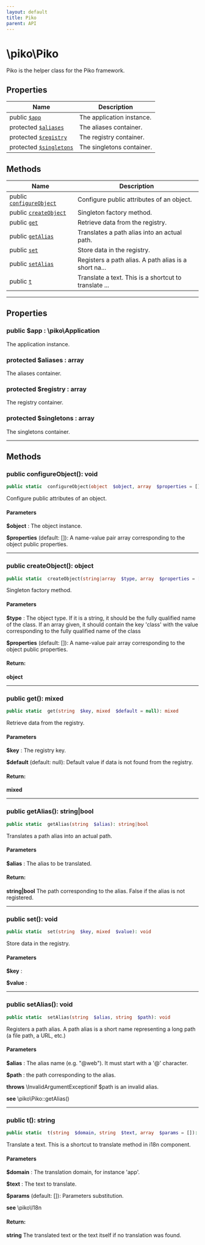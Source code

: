 ```yaml
---
layout: default
title: Piko
parent: API
---
```




# \piko\Piko

Piko is the helper class for the Piko framework.








## Properties

| Name | Description |
|------|-------------|
| public [`$app`](#property_app) | The application instance.  |
| protected [`$aliases`](#property_aliases) | The aliases container.  |
| protected [`$registry`](#property_registry) | The registry container.  |
| protected [`$singletons`](#property_singletons) | The singletons container.  |


## Methods

| Name | Description |
|------|-------------|
| public [`configureObject`](#method_configureObject) | Configure public attributes of an object.  |
| public [`createObject`](#method_createObject) | Singleton factory method.  |
| public [`get`](#method_get) | Retrieve data from the registry.  |
| public [`getAlias`](#method_getAlias) | Translates a path alias into an actual path.  |
| public [`set`](#method_set) | Store data in the registry.  |
| public [`setAlias`](#method_setAlias) | Registers a path alias. A path alias is a short na... |
| public [`t`](#method_t) | Translate a text. This is a shortcut to translate ... |


-----


## Properties


<a name="property_app"></a>
### public $app : \piko\Application
The application instance.






<a name="property_aliases"></a>
### protected $aliases : array
The aliases container.






<a name="property_registry"></a>
### protected $registry : array
The registry container.






<a name="property_singletons"></a>
### protected $singletons : array
The singletons container.





-----

## Methods




<a name="method_configureObject"></a>
### public configureObject(): void

```php
public static  configureObject(object  $object, array  $properties = []): void
```

Configure public attributes of an object.



#### Parameters
**$object** :
The object instance.

**$properties**  (default: []):
A name-value pair array corresponding to the object public properties.






-----



<a name="method_createObject"></a>
### public createObject(): object

```php
public static  createObject(string|array  $type, array  $properties = []): object
```

Singleton factory method.



#### Parameters
**$type** :
The object type.
If it is a string, it should be the fully qualified name of the class.
If an array given, it should contain the key 'class' with the value corresponding
to the fully qualified name of the class

**$properties**  (default: []):
A name-value pair array corresponding to the object public properties.






#### Return:
**object**


-----



<a name="method_get"></a>
### public get(): mixed

```php
public static  get(string  $key, mixed  $default = null): mixed
```

Retrieve data from the registry.



#### Parameters
**$key** :
The registry key.

**$default**  (default: null):
Default value if data is not found from the registry.






#### Return:
**mixed**


-----



<a name="method_getAlias"></a>
### public getAlias(): string|bool

```php
public static  getAlias(string  $alias): string|bool
```

Translates a path alias into an actual path.



#### Parameters
**$alias** :
The alias to be translated.






#### Return:
**string|bool**
The path corresponding to the alias. False if the alias is not registered.

-----



<a name="method_set"></a>
### public set(): void

```php
public static  set(string  $key, mixed  $value): void
```

Store data in the registry.



#### Parameters
**$key** :


**$value** :







-----



<a name="method_setAlias"></a>
### public setAlias(): void

```php
public static  setAlias(string  $alias, string  $path): void
```

Registers a path alias.
A path alias is a short name representing a long path (a file path, a URL, etc.)


#### Parameters
**$alias** :
The alias name (e.g. "@web"). It must start with a '@' character.

**$path** :
the path corresponding to the alias.




**throws**  \InvalidArgumentExceptionif $path is an invalid alias.

**see**  \piko\Piko::getAlias()



-----



<a name="method_t"></a>
### public t(): string

```php
public static  t(string  $domain, string  $text, array  $params = []): string
```

Translate a text.
This is a shortcut to translate method in i18n component.


#### Parameters
**$domain** :
The translation domain, for instance 'app'.

**$text** :
The text to translate.

**$params**  (default: []):
Parameters substitution.




**see**  \piko\I18n



#### Return:
**string**
The translated text or the text itself if no translation was found.

